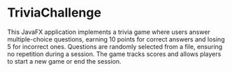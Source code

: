 # TriviaChallenge
This JavaFX application implements a trivia game where users answer multiple-choice questions, earning 10 points for correct answers and losing 5 for incorrect ones. Questions are randomly selected from a file, ensuring no repetition during a session. The game tracks scores and allows players to start a new game or end the session.
